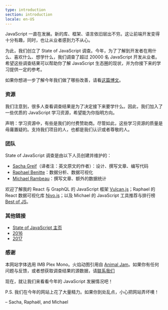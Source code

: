 ```yaml
---
type: introduction
section: introduction
locale: en-US
---
```

 
<span class="first-line"><span class="first-letter">JavaScript</span> 一直在发展。</span>新的库、框架、语言依旧层出不穷。这让前端开发变得十分有趣，同时，也让从业者感到力不从心。

为此，我们创立了 State of JavaScript 调查。今年，为了了解到开发者在用什么、喜欢什么、想学什么，我们调查了超过 20000 名 JavaScript 开发从业者。希望这些调查结果可以帮助你了解 JavaScript 生态圈的现状，并为你接下来的学习提供一定的参考。

如果你想进一步了解今年我们做了哪些改善，请看[这篇博文](https://medium.freecodecamp.org/the-state-of-javascript-2018-8322bcc51bd8)。

### 资源

我们注意到，很多人查看调查结果是为了决定接下来要学什么。因此，我们加入了一些优质的 JavaScript 学习资源，希望能为你指明方向。

声明：学习资源中，有些是我们的付费赞助商。尽管如此，这些学习资源的质量是毋庸置疑的。支持我们项目的人，也都是我们认识或者尊敬的人。

### 团队

State of JavaScript 调查是由以下人员创建并维护的：

- [Sacha Greif](https://twitter.com/sachagreif)（译者注：英文原文的作者）：设计、撰写文章、编写代码
- [Raphael Benitte](https://twitter.com/benitteraphael)：数据分析、数据可视化
- [Michael Rambeau](https://twitter.com/michaelrambeau)：撰写文章、额外的数据统计

欢迎了解我的 React 与 GraphQL 的 JavaScript 框架 [Vulcan.js](http://vulcanjs.org)；Raphael 的 React 数据可视化库 [Nivo.js](https://nivo.rocks)；以及 Michael 的 JavaScript 工具推荐与排行榜 [Best of JS](https://bestofjs.org)。

### 其他链接

- [State of JavaScript 主页](https://stateofjs.com)
- [2016](https://2016.stateofjs.com/)
- [2017](https://2017.stateofjs.com/)

### 感谢

本网站字体选用 IMB Plex Mono。火焰动图引用自 [Animal Jam](https://animal-jam-roleplay.wikia.com/wiki/File:Pixel-fire-gif-1.gif)。如果你有任何问题与反馈，或者想获取调查结果的源数据，请[联系我们](mailto:hello@stateofjs.com)

现在，就让我们来看看今年的 JavaScript 发展情况吧！

P.S. 我们在今年的网站上花了大量精力。如果你到处乱点，小心把网站弄坏噢！

<span class="conclusion__byline">– Sacha, Raphaël, and Michael</span>
